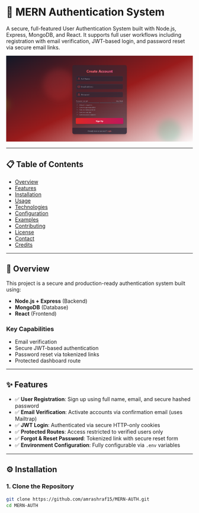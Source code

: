# 🔐 MERN Authentication System

A secure, full-featured User Authentication System built with Node.js, Express, MongoDB, and React. It supports full user workflows including registration with email verification, JWT-based login, and password reset via secure email links.

![Create Account Screenshot](frontend/src/assets/createaccount.png) <!-- Update path as necessary -->

---

## 📋 Table of Contents

- [Overview](#-overview)
- [Features](#-features)
- [Installation](#-installation)
- [Usage](#-usage)
- [Technologies](#-technologies)
- [Configuration](#-configuration)
- [Examples](#-examples)
- [Contributing](#-contributing)
- [License](#-license)
- [Contact](#-contact)
- [Credits](#-credits)

---

## 📖 Overview

This project is a secure and production-ready authentication system built using:

- **Node.js + Express** (Backend)
- **MongoDB** (Database)
- **React** (Frontend)

### Key Capabilities

- Email verification
- Secure JWT-based authentication
- Password reset via tokenized links
- Protected dashboard route

---

## ✨ Features

- ✅ **User Registration**: Sign up using full name, email, and secure hashed password
- ✅ **Email Verification**: Activate accounts via confirmation email (uses Mailtrap)
- ✅ **JWT Login**: Authenticated via secure HTTP-only cookies
- ✅ **Protected Routes**: Access restricted to verified users only
- ✅ **Forgot & Reset Password**: Tokenized link with secure reset form
- ✅ **Environment Configuration**: Fully configurable via `.env` variables

---

## ⚙️ Installation

### 1. Clone the Repository

```bash
git clone https://github.com/amrashraf15/MERN-AUTH.git
cd MERN-AUTH


